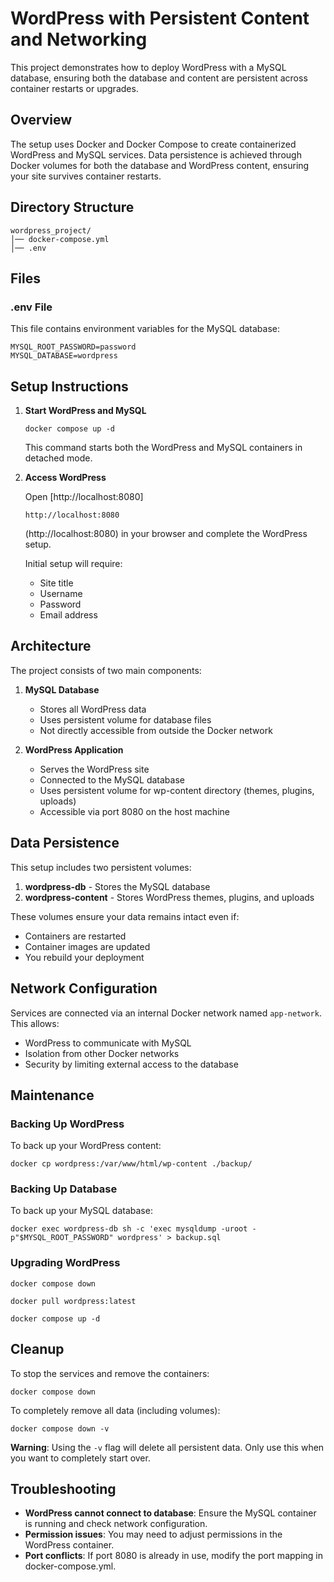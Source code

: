 # WordPress with Persistent Content and Networking

This project demonstrates how to deploy WordPress with a MySQL database, ensuring both the database and content are persistent across container restarts or upgrades.

## Overview

The setup uses Docker and Docker Compose to create containerized WordPress and MySQL services. Data persistence is achieved through Docker volumes for both the database and WordPress content, ensuring your site survives container restarts.

## Directory Structure

```
wordpress_project/
│── docker-compose.yml
│── .env
```

## Files
### .env File

This file contains environment variables for the MySQL database:

```
MYSQL_ROOT_PASSWORD=password
MYSQL_DATABASE=wordpress
```

## Setup Instructions

1. **Start WordPress and MySQL**

   ```
   docker compose up -d
   ```
   This command starts both the WordPress and MySQL containers in detached mode.

2. **Access WordPress**

   Open [http://localhost:8080]
   ```
   http://localhost:8080
   ```
   (http://localhost:8080) in your browser and complete the WordPress setup.

   Initial setup will require:
   - Site title
   - Username
   - Password
   - Email address

## Architecture

The project consists of two main components:

1. **MySQL Database**
   - Stores all WordPress data
   - Uses persistent volume for database files
   - Not directly accessible from outside the Docker network

2. **WordPress Application**
   - Serves the WordPress site
   - Connected to the MySQL database
   - Uses persistent volume for wp-content directory (themes, plugins, uploads)
   - Accessible via port 8080 on the host machine

## Data Persistence

This setup includes two persistent volumes:

1. **wordpress-db** - Stores the MySQL database
2. **wordpress-content** - Stores WordPress themes, plugins, and uploads

These volumes ensure your data remains intact even if:
- Containers are restarted
- Container images are updated
- You rebuild your deployment

## Network Configuration

Services are connected via an internal Docker network named `app-network`. This allows:
- WordPress to communicate with MySQL
- Isolation from other Docker networks
- Security by limiting external access to the database

## Maintenance

### Backing Up WordPress

To back up your WordPress content:

```
docker cp wordpress:/var/www/html/wp-content ./backup/
```

### Backing Up Database

To back up your MySQL database:

```
docker exec wordpress-db sh -c 'exec mysqldump -uroot -p"$MYSQL_ROOT_PASSWORD" wordpress' > backup.sql
```

### Upgrading WordPress

```
docker compose down
```

```
docker pull wordpress:latest
```

```
docker compose up -d
```

## Cleanup

To stop the services and remove the containers:

```
docker compose down
```

To completely remove all data (including volumes):

```
docker compose down -v
```

**Warning**: Using the `-v` flag will delete all persistent data. Only use this when you want to completely start over.

## Troubleshooting

- **WordPress cannot connect to database**: Ensure the MySQL container is running and check network configuration.
- **Permission issues**: You may need to adjust permissions in the WordPress container.
- **Port conflicts**: If port 8080 is already in use, modify the port mapping in docker-compose.yml.

